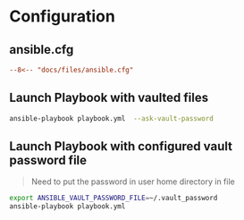 # Configuration

## ansible.cfg

``` ini title="ansible.cfg"
--8<-- "docs/files/ansible.cfg"
```

## Launch Playbook with vaulted files

```bash
ansible-playbook playbook.yml  --ask-vault-password
```

## Launch Playbook with configured vault password file

> Need to put the password in user home directory in file

``` bash
export ANSIBLE_VAULT_PASSWORD_FILE=~/.vault_password
ansible-playbook playbook.yml
```
